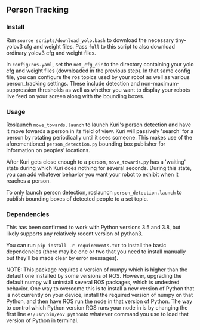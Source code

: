 ## Person Tracking

### Install

Run `source scripts/download_yolo.bash` to download the necessary tiny-yolov3 cfg and weight files. Pass `full` to this script to also download ordinary yolov3 cfg and weight files.

In `config/ros.yaml`, set the `net_cfg_dir` to the directory containing your yolo cfg and weight files (downloaded in the previous step). In that same config file, you can configure the ros topics used by your robot as well as various person_tracking settings. These include detection and non-maximum-suppression thresholds as well as whether you want to display your robots live feed on your screen along with the bounding boxes.

### Usage

Roslaunch `move_towards.launch` to launch Kuri's person detection and have it move towards a person in its field of view. Kuri will passively 'search' for a person by rotating periodically until it sees someone. This makes use of the aforementioned `person_detection.py` bounding box publisher for information on peoples' locations.

After Kuri gets close enough to a person, `move_towards.py` has a 'waiting' state during which Kuri does nothing for several seconds. During this state, you can add whatever behavior you want your robot to exhibit when it reaches a person.

To only launch person detection, roslaunch `person_detection.launch` to publish bounding boxes of detected people to a set topic. 

### Dependencies

This has been confirmed to work with Python versions 3.5 and 3.8, but likely supports any relatively recent version of python3.

You can run `pip install -r requirements.txt` to install the basic dependencies (there may be one or two that you need to install manually but they'll be made clear by error messages).

NOTE: This package requires a version of numpy which is higher than the default one installed by some versions of ROS. However, upgrading the default numpy will uninstall several ROS packages, which is undesired behavior. One way to overcome this is to install a new version of Python that is not currently on your device, install the required version of numpy on that Python, and then have ROS run the node in that version of Python. The way to control which Python version ROS runs your node in is by changing the first line `#!/usr/bin/env python`to whatever command you use to load that version of Python in terminal.
